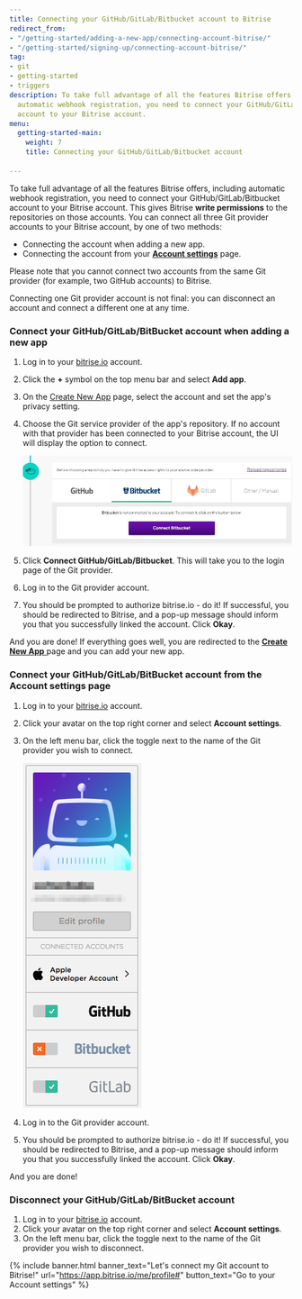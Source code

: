 ```yaml
---
title: Connecting your GitHub/GitLab/Bitbucket account to Bitrise
redirect_from:
- "/getting-started/adding-a-new-app/connecting-account-bitrise/"
- "/getting-started/signing-up/connecting-account-bitrise/"
tag:
- git
- getting-started
- triggers
description: To take full advantage of all the features Bitrise offers, including
  automatic webhook registration, you need to connect your GitHub/GitLab/Bitbucket
  account to your Bitrise account.
menu:
  getting-started-main:
    weight: 7
    title: Connecting your GitHub/GitLab/Bitbucket account

---
```

To take full advantage of all the features Bitrise offers, including automatic webhook registration, you need to connect your GitHub/GitLab/Bitbucket account to your Bitrise account. This gives Bitrise **write permissions** to the repositories on those accounts. You can connect all three Git provider accounts to your Bitrise account, by one of two methods:

* Connecting the account when adding a new app.
* Connecting the account from your [**Account settings**](https://app.bitrise.io/me/profile#/overview) page.

Please note that you cannot connect two accounts from the same Git provider (for example, two GitHub accounts) to Bitrise.

Connecting one Git provider account is not final: you can disconnect an account and connect a different one at any time.

### Connect your GitHub/GitLab/BitBucket account when adding a new app

1. Log in to your [bitrise.io](https://www.bitrise.io) account.
2. Click the **+** symbol on the top menu bar and select **Add app**.
3. On the [Create New App](https://app.bitrise.io/apps/add) page, select the account and set the app's privacy setting.
4. Choose the Git service provider of the app's repository. If no account with that provider has been connected to your Bitrise account, the UI will display the option to connect.

   ![{{ page.title }}](/img/bitbucket-created.jpg)
5. Click **Connect GitHub/GitLab/Bitbucket**. This will take you to the login page of the Git provider.
6. Log in to the Git provider account.
7. You should be prompted to authorize bitrise.io - do it! If successful, you should be redirected to Bitrise, and a pop-up message should inform you that you successfully linked the account. Click **Okay**.

And you are done! If everything goes well, you are redirected to the [**Create New App** ](https://app.bitrise.io/apps/add)page and you can add your new app.

### Connect your GitHub/GitLab/BitBucket account from the Account settings page

1. Log in to your [bitrise.io](https://www.bitrise.io) account.
2. Click your avatar on the top right corner and select **Account settings**.
3. On the left menu bar, click the toggle next to the name of the Git provider you wish to connect.

   ![Connect account to Bitrise](/img/signing-up/connect-account.png)
4. Log in to the Git provider account.
5. You should be prompted to authorize bitrise.io - do it! If successful, you should be redirected to Bitrise, and a pop-up message should inform you that you successfully linked the account. Click **Okay**.

And you are done!

### Disconnect your GitHub/GitLab/BitBucket account

1. Log in to your [bitrise.io](https://www.bitrise.io) account.
2. Click your avatar on the top right corner and select **Account settings**.
3. On the left menu bar, click the toggle next to the name of the Git provider you wish to disconnect.

{% include banner.html banner_text="Let's connect my Git account to Bitrise!" url="https://app.bitrise.io/me/profile#" button_text="Go to your Account settings" %}
